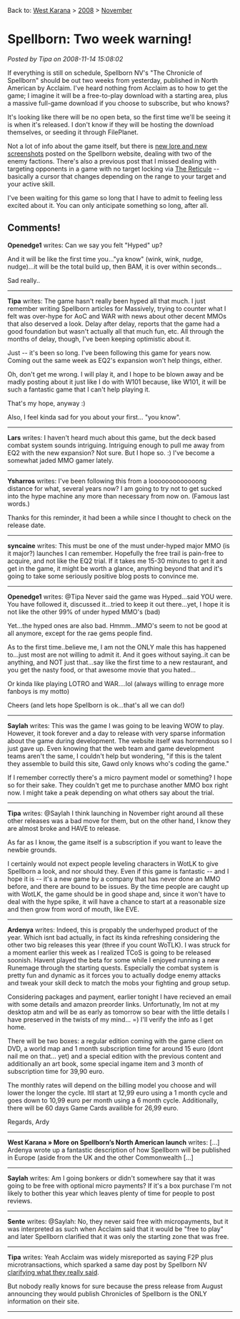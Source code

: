 Back to: [West Karana](/posts/westkarana.md) > [2008](/posts/2008/westkarana.md) > [November](./westkarana.md)
# Spellborn: Two week warning!

*Posted by Tipa on 2008-11-14 15:08:02*

If everything is still on schedule, Spellborn NV's "The Chronicle of Spellborn" should be out two weeks from yesterday, published in North American by Acclaim. I've heard nothing from Acclaim as to how to get the game; I imagine it will be a free-to-play download with a starting area, plus a massive full-game download if you choose to subscribe, but who knows?

It's looking like there will be no open beta, so the first time we'll be seeing it is when it's released. I don't know if they will be hosting the download themselves, or seeding it through FilePlanet.

Not a lot of info about the game itself, but there is [new lore and new screenshots](http://tcos.com/sbforum/viewtopic.php?t=15128&start=0&postdays=0&postorder=asc&highlight=) posted on the Spellborn website, dealing with two of the enemy factions. There's also a previous post that I missed dealing with targeting opponents in a game with no target locking via [The Reticule](http://www.tcos.com/en/content,105,combat_reticule.html) -- basically a cursor that changes depending on the range to your target and your active skill.

I've been waiting for this game so long that I have to admit to feeling less excited about it. You can only anticipate something so long, after all.

## Comments!

**Openedge1** writes: Can we say you felt "Hyped" up?

And it will be like the first time you..."ya know" (wink, wink, nudge, nudge)...it will be the total build up, then BAM, it is over within seconds...

Sad really..

---

**Tipa** writes: The game hasn't really been hyped all that much. I just remember writing Spellborn articles for Massively, trying to counter what I felt was over-hype for AoC and WAR with news about other decent MMOs that also deserved a look. Delay after delay, reports that the game had a good foundation but wasn't actually all that much fun, etc. All through the months of delay, though, I've been keeping optimistic about it.

Just -- it's been so long. I've been following this game for years now. Coming out the same week as EQ2's expansion won't help things, either.

Oh, don't get me wrong. I will play it, and I hope to be blown away and be madly posting about it just like I do with W101 because, like W101, it will be such a fantastic game that I can't help playing it.

That's my hope, anyway :)

Also, I feel kinda sad for you about your first... "you know".

---

**Lars** writes: I haven't heard much about this game, but the deck based combat system sounds intriguing. Intriguing enough to pull me away from EQ2 with the new expansion? Not sure. But I hope so. :) I've become a somewhat jaded MMO gamer lately.

---

**Ysharros** writes: I've been following this from a looooooooooooong distance for what, several years now? I am going to try not to get sucked into the hype machine any more than necessary from now on. (Famous last words.)

Thanks for this reminder, it had been a while since I thought to check on the release date.

---

**syncaine** writes: This must be one of the must under-hyped major MMO (is it major?) launches I can remember. Hopefully the free trail is pain-free to acquire, and not like the EQ2 trial. If it takes me 15-30 minutes to get it and get in the game, it might be worth a glance, anything beyond that and it's going to take some seriously positive blog posts to convince me.

---

**Openedge1** writes: @Tipa
Never said the game was Hyped...said YOU were. You have followed it, discussed it...tried to keep it out there...yet, I hope it is not like the other 99% of under hyped MMO's (bad)

Yet...the hyped ones are also bad. Hmmm...MMO's seem to not be good at all anymore, except for the rae gems people find.

As to the first time..believe me, I am not the ONLY male this has happened to...just most are not willing to admit it. 
And it goes without saying..it can be anything, and NOT just that...say like the first time to a new restaurant, and you get the nasty food, or that awesome movie that you hated...

Or kinda like playing LOTRO and WAR....lol (always willing to enrage more fanboys is my motto)

Cheers (and lets hope Spellborn is ok...that's all we can do!)

---

**Saylah** writes: This was the game I was going to be leaving WOW to play. However, it took forever and a day to release with very sparse information about the game during development. The website itself was horrendous so I just gave up. Even knowing that the web team and game development teams aren't the same, I couldn't help but wondering, "if this is the talent they assemble to build this site, Gawd only knows who's coding the game."

If I remember correctly there's a micro payment model or something? I hope so for their sake. They couldn't get me to purchase another MMO box right now. I might take a peak depending on what others say about the trial.

---

**Tipa** writes: @Saylah I think launching in November right around all these other releases was a bad move for them, but on the other hand, I know they are almost broke and HAVE to release.

As far as I know, the game itself is a subscription if you want to leave the newbie grounds.

I certainly would not expect people leveling characters in WotLK to give Spellborn a look, and nor should they. Even if this game is fantastic -- and I hope it is -- it's a new game by a company that has never done an MMO before, and there are bound to be issues. By the time people are caught up with WotLK, the game should be in good shape and, since it won't have to deal with the hype spike, it will have a chance to start at a reasonable size and then grow from word of mouth, like EVE.

---

**Ardenya** writes: Indeed, this is propably the underhyped product of the year. Which isnt bad actually, in fact its kinda refreshing considering the other two big releases this year (three if you count WoTLK). I was struck for a moment earlier this week as I realized TCoS is going to be released soonish. Havent played the beta for some while I enjoyed running a new Runemage through the starting quests. Especially the combat system is pretty fun and dynamic as it forces you to actually dodge enemy attacks and tweak your skill deck to match the mobs your fighting and group setup.

Considering packages and payment, earlier tonight I have recieved an email with some details and amazon preorder links. Unfortunatly, Im not at my desktop atm and will be as early as tomorrow so bear with the little details I have preserved in the twists of my mind... =) I'll verify the info as I get home.

There will be two boxes: a regular edition coming with the game client on DVD, a world map and 1 month subscription time for around 15 euro (dont nail me on that... yet) and a special edition with the previous content and additionally an art book, some special ingame item and 3 month of subscription time for 39,90 euro.

The monthly rates will depend on the billing model you choose and will lower the longer the cycle. Itll start at 12,99 euro using a 1 month cycle and goes down to 10,99 euro per month using a 6 month cycle. Additionally, there will be 60 days Game Cards availible for 26,99 euro.

Regards,
Ardy

---

**West Karana » More on Spellborn&#8217;s North American launch** writes: [...] Ardenya wrote up a fantastic description of how Spellborn will be published in Europe (aside from the UK and the other Commonwealth [...]

---

**Saylah** writes: Am I going bonkers or didn't somewhere say that it was going to be free with optional micro payments? If it's a box purchase I'm not likely to bother this year which leaves plenty of time for people to post reviews.

---

**Sente** writes: @Saylah:
No, they never said free with micropayments, but it was interpreted as such when Acclaim said that it would be "free to play" and later Spellborn clarified that it was only the starting zone that was free.

---

**Tipa** writes: Yeah Acclaim was widely misreported as saying F2P plus microtransactions, which sparked a same day post by Spellborn NV [clarifying what they really said](http://tcos.com/sbforum/viewtopic.php?t=14710&start=0&postdays=0&postorder=asc&highlight=).

But nobody really knows for sure because the press release from August announcing they would publish Chronicles of Spellborn is the ONLY information on their site.

---

